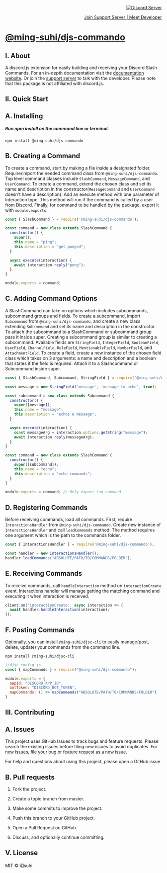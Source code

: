 <p align="right">
  <a href="https://discord.com/invite/P3UMxQCEaY" target="_blank">
    <img src="https://discordapp.com/api/guilds/753818535440023593/widget.png?style=shield" alt="Discord Server">
  </a>
</p>
<p align="right">
  <a href="https://discord.com/invite/P3UMxQCEaY" target="_blank">
    <text>Join Support Server | Meet Developer</text>
  </a>
</p>

# **[@ming-suhi/djs-commando](https://github.com/ming-suhi/djs-commando)**


## I. About
A discord.js extension for easily building and receiving your Discord Slash Commands. For an in-depth documentation visit the <a href="https://ming-suhi.github.io/djs-commando/" target="_blank">documentation website</a>. Or join the <a href="https://discord.com/invite/P3UMxQCEaY" target="_blank">support server</a> to talk with the developer. Please note that this package is not affiliated with discord.js.

## II. Quick Start

## A. Installing

##### Run npm install on the command line or terminal.
```
npm install @ming-suhi/djs-commando
```

## B. Creating a Command
To create a command, start by making a file inside a designated folder. Require/import the needed command class from `@ming-suhi/djs-commando`. Top level command classes include `SlashCommand`, `MessageCommand`, and `UserCommand`. To create a command, extend the chosen class and set its name and description in the constructor(`MessageCommand` and `UserCommand` doesn't have a description). Add an execute method with one parameter of Interaction type. This method will run if the command is called by a user from Discord. Finally, for command to be handled by the package, export it with `module.exports`.
```js
const { SlashCommand } = require('@ming-suhi/djs-commando');

const command = new class extends SlashCommand {
  constructor() {
    super();
    this.name = "ping";
    this.description = "get ponged";
  }

  async execute(interaction) {
    await interaction.reply("pong");
  }
}

module.exports = command;
```

## C. Adding Command Options
A SlashCommand can take on options which includes subcommands, subcommand groups and fields.  To create a subcommand, import `Subcommand` from `@ming-suhi/djs-commando`, and create a new class extending `Subcommand` and set its name and description in the constructor. To attach the subcommand to a SlashCommand or subcommand group pass it inside super. Creating a subcommand group is similar to creating a subcommand. Available fields are `StringField`, `IntegerField`, `BooleanField`, `UserField`, `ChannelField`, `RoleField`, `MentionableField`, `NumberField`, and `AttachmentField`. To create a field, create a new instance of the chosen field class which takes on 3 arguments: a name and description and a boolean that states if the field is required. Attach it to a Slashcommand or Subcommand inside super.

```js
const { SlashCommand, Subcommand, StringField } = require('@ming-suhi/djs-commando');

const message = new StringField('message', 'message to echo', true);

const subcommand = new class extends Subcommand {
  constructor() {
    super([message]);
    this.name = "message";
    this.description = "echos a message";
  }

  async execute(interaction) {
    const messageArg = interaction.options.getString("message");
    await interaction.reply(messageArg);
  }
}

const command = new class extends SlashCommand {
  constructor() {
    super([subcommand]);
    this.name = "echo";
    this.description = "echo commands";
  }
}

module.exports = command; // Only export top command
```

## D. Registering Commands
Before receiving commands, load all commands. First, require `InteractionsHandler` from `@ming-suhi/djs-commando`. Create new instance of `InteractionsHandler` and call `loadCommands` method. The method requires one argument which is the path to the commands folder.
```js
const { InteractionsHandler } = require('@ming-suhi/djs-commando');

const handler = new InteractionsHandler();
handler.loadCommands("ABSOLUTE/PATH/TO/COMMANDS/FOLDER");
```

## E. Receiving Commands
To receive commands, call `handleInteraction` method on `interactionCreate` event. Interactions handler 
will manage getting the matching command and executing it when interaction is received.
```js
client.on('interactionCreate', async interaction => {
  await handler.handleInteraction(interaction);
});
```

## F. Posting Commands
Optionally, you can install `@ming-suhi/djsc-cli` to easily manage(post, delete, update) your commands from the command line. 
```
npm install @ming-suhi/djsc-cli
```
```js
//djsc.config.js
const { mapCommands } = require("@ming-suhi/djs-commando");

module.exports = {
  appId: "DISCORD_APP_ID",
  botToken: "DISCORD_BOT_TOKEN",
  mapCommands: () => mapCommands("ABSOLUTE/PATH/TO/COMMANDS/FOLDER")
}
```

## III. Contributing
## A. Issues
This project uses GitHub Issues to track bugs and feature requests. Please search the existing issues before filing new issues to avoid duplicates. For new issues, file your bug or feature request as a new issue.

For help and questions about using this project, please open a GitHub issue.

## B. Pull requests

1. Fork the project.

2. Create a topic branch from master.

3. Make some commits to improve the project.

4. Push this branch to your GitHub project.

5. Open a Pull Request on GitHub.

6. Discuss, and optionally continue committing.


## V. License
MIT © 明suhi